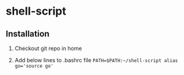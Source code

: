 # shell-script

## Installation

1. Checkout git repo in home

1. Add below lines to .bashrc file
`PATH=$PATH:~/shell-script
alias go='source go'`
